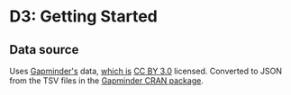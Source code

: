 # D3: Getting Started

## Data source

Uses [Gapminder's](https://www.gapminder.org/) data, [which is](https://docs.google.com/document/pub?id=1POd-pBMc5vDXAmxrpGjPLaCSDSWuxX6FLQgq5DhlUhM) [CC BY 3.0](https://creativecommons.org/licenses/by/3.0/) licensed. Converted to JSON from the TSV files in the [Gapminder CRAN package](https://CRAN.R-project.org/package=gapminder).



